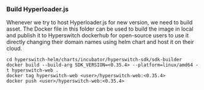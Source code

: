 ### Build Hyperloader.js
Whenever we try to host Hyperloader.js for new version, we need to build asset. The Docker file in this folder can be used to build the image in local and publish it to Hyperswitch dockerhub for open-source users to use it directly changing their domain names using helm chart and host it on their cloud.


```
cd hyperswitch-helm/charts/incubator/hyperswitch-sdk/sdk-builder
docker build --build-arg SDK_VERSION=<0.35.4> --platform=linux/amd64 -t hyperswitch-web .
docker tag hyperswitch-web <user>/hyperswitch-web:<0.35.4>
docker push <user>/hyperswitch-web:<0.35.4>
```